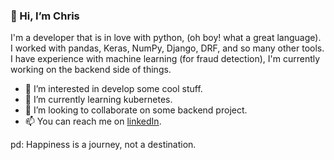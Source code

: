 ### 👋 Hi, I’m Chris


I'm a developer that is in love with python, (oh boy! what a great language). I worked with pandas, Keras, NumPy, Django, DRF, and so many other tools.
I have experience with machine learning (for fraud detection), I'm currently working on the backend side of things.


- 👀 I’m interested in develop some cool stuff.
- 🌱 I’m currently learning kubernetes.
- 💞️ I’m looking to collaborate on some backend project.
- 📫 You can reach me on [linkedIn](https://www.linkedin.com/in/christian-medina-174590193/).

pd: Happiness is a journey, not a destination.
